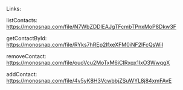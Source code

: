 Links:

listContacts: https://monosnap.com/file/N7WbZDDlEAJgTFcmbTPnxMoP8Dkw3F

getContactById: https://monosnap.com/file/RYks7hREp2lfxeXFM0iNF2lFcQsWiI

removeContact: https://monosnap.com/file/ouoVcu2MoTxM6iCIRxqx1IxO3WwqgX

addContact: https://monosnap.com/file/4v5yK8H3VcwbbjZSuWYL8j84xmFAvE
